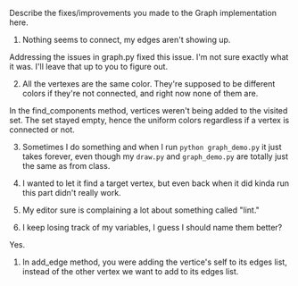 Describe the fixes/improvements you made to the Graph implementation here.


1. Nothing seems to connect, my edges aren't showing up.

Addressing the issues in graph.py fixed this issue. I'm not sure exactly what it 
was. I'll leave that up to you to figure out. 

2. All the vertexes are the same color.  They're supposed to be different colors
if they're not connected, and right now none of them are.

In the find_components method, vertices weren't being added to the visited set.
The set stayed empty, hence the uniform colors regardless if a vertex is connected
or not. 

3. Sometimes I do something and when I run `python graph_demo.py` it just takes
forever, even though my `draw.py` and `graph_demo.py` are totally just the same
as from class.

4. I wanted to let it find a target vertex, but even back when it did kinda run
this part didn't really work.


5. My editor sure is complaining a lot about something called "lint."

6. I keep losing track of my variables, I guess I should name them better?

Yes. 



1) In add_edge method, you were adding the vertice's self to its edges list, instead
of the other vertex we want to add to its edges list. 
